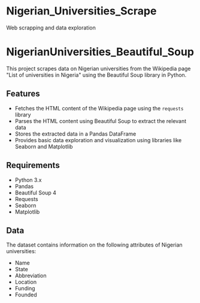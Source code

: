 # Nigerian_Universities_Scrape
Web scrapping and data exploration
# NigerianUniversities_Beautiful_Soup

This project scrapes data on Nigerian universities from the Wikipedia page "List of universities in Nigeria" using the Beautiful Soup library in Python.

## Features

- Fetches the HTML content of the Wikipedia page using the `requests` library
- Parses the HTML content using Beautiful Soup to extract the relevant data
- Stores the extracted data in a Pandas DataFrame
- Provides basic data exploration and visualization using libraries like Seaborn and Matplotlib

## Requirements

- Python 3.x
- Pandas
- Beautiful Soup 4
- Requests
- Seaborn
- Matplotlib

## Data

The dataset contains information on the following attributes of Nigerian universities:

- Name
- State
- Abbreviation
- Location
- Funding
- Founded


